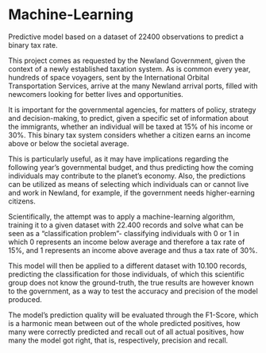 # Machine-Learning
Predictive model based on a dataset of 22400 observations to predict a binary tax rate.

This project comes as requested by the Newland Government, given the context of a newly established taxation system. As is common every year, hundreds of space voyagers, sent by the International Orbital Transportation Services, arrive at the many Newland arrival ports, filled with newcomers looking for better lives and opportunities.

It is important for the governmental agencies, for matters of policy, strategy and decision-making, to predict, given a specific set of information about the immigrants, whether an individual will be taxed at 15% of his income or 30%. This binary tax system considers whether a citizen earns an income above or below the societal average. 

This is particularly useful, as it may have implications regarding the following year’s governmental budget, and thus predicting how the coming individuals may contribute to the planet’s economy. Also, the predictions can be utilized as means of selecting which individuals can or cannot live
and work in Newland, for example, if the government needs higher-earning citizens.

Scientifically, the attempt was to apply a machine-learning algorithm, training it to a given dataset with 22.400 records and solve what can be seen as a “classification problem”- classifying individuals with 0 or 1 in which 0 represents an income below average and therefore a tax rate of 15%, and 1 represents an income above average and thus a tax rate of 30%. 

This model will then be applied to a different dataset with 10.100 records, predicting the classification for those individuals, of which this scientific group does not know the ground-truth, the true results are however known to the government, as a way to test the accuracy and precision of the model produced.

The model’s prediction quality will be evaluated through the F1-Score, which is a harmonic mean between out of the whole predicted positives, how many were correctly predicted and recall out of all actual positives, how many the model got right, that is, respectively, precision and recall.
